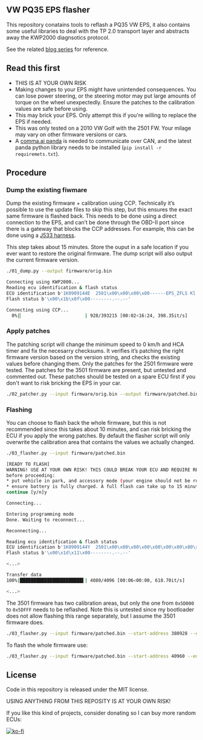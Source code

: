 ## VW PQ35 EPS flasher
This repository conatains tools to reflash a PQ35 VW EPS, it also contains some useful libraries to deal with the TP 2.0 transport layer and abstracts away the KWP2000 diagnsotics protocol.

See the related [blog series](https://blog.willemmelching.nl/carhacking/2022/01/02/vw-part1/) for reference.

## Read this first
 - THIS IS AT YOUR OWN RISK
 - Making changes to your EPS might have unintended consequences. You can lose power steering, or the steering motor may put large amounts of torque on the wheel unexpectedly. Ensure the patches to the calibration values are safe before using.
 - This may brick your EPS. Only attempt this if you're willing to replace the EPS if needed.
 - This was only tested on a 2010 VW Golf with the 2501 FW. Your milage may vary on other firmware versions or cars.
 - A [comma.ai panda](https://comma.ai/shop/products/panda-obd-ii-dongle) is needed to communicate over CAN, and the latest panda python library needs to be installed (`pip install -r requiremets.txt`).

## Procedure
### Dump the existing fiwmare
Dump the existing firmware + calibration using CCP. Technically it’s possible to use the update files to skip this step, but this ensures the exact same firmware is flashed back. This needs to be done using a direct connection to the EPS, and can’t be done through the OBD-II port since there is a gateway that blocks the CCP addresses. For example, this can be done using a [J533 harness](https://github.com/commaai/openpilot/wiki/VW-J533-%28Gateway%29-Cable).

This step takes about 15 minutes. Store the ouput in a safe location if you ever want to restore the original firmware. The dump script will also output the current firmware version.

```bash
./01_dump.py --output firmware/orig.bin

Connecting using KWP2000...
Reading ecu identification & flash status
ECU identification b'1K0909144E  2501\x00\x00\x00\x00------EPS_ZFLS Kl. 184    '
Flash status b'\x00\x1b\x0f\x00--------.--.--'

Connecting using CCP...
  0%|▏                       | 928/393215 [00:02<16:24, 398.35it/s]
```

### Apply patches
The patching script will change the minimum speed to 0 km/h and HCA timer and fix the necesarry checksums. It verifies it’s patching the right firmware version based on the version string, and checks the existing values before changing them. Only the patches for the 2501 firmware were tested. The patches for the 3501 firmware are present, but untested and commented out. These patches should be tested on a spare ECU first if you don't want to risk bricking the EPS in your car.

```bash
./02_patcher.py --input firmware/orig.bin --output firmware/patched.bin --version 2501
```

### Flashing
You can choose to flash back the whole firmware, but this is not recommended since this takes about 10 minutes, and can risk bricking the ECU if you apply the wrong patches. By default the flasher script will only overwrite the calibration area that contains the values we actually changed.

```bash
./03_flasher.py --input firmware/patched.bin

[READY TO FLASH]
WARNING! USE AT YOUR OWN RISK! THIS COULD BREAK YOUR ECU AND REQUIRE REPLACEMENT!
before proceeding:
* put vehicle in park, and accessory mode (your engine should not be running)
* ensure battery is fully charged. A full flash can take up to 15 minutes
continue [y/n]y

Connecting...

Entering programming mode
Done. Waiting to reconnect...

Reconnecting...

Reading ecu identification & flash status
ECU identification b'1K0909144Y  2501\x00\x00\x00\x00\x00\x00\x00\x00\x00\x00EPS_ZFLS BB        \x00'
Flash status b'\x00\x1d\x11\x00--------.--.--'

<...>

Transfer data
100%|███████████████████████▌| 4080/4096 [00:06<00:00, 618.70it/s]

<...>
```

The 3501 firmware has two calibration areas, but only the one from `0x5D000` to `0x5DFFF` needs to be reflashed. Note this is untested since my bootloader does not allow flashing this range separately, but I assume the 3501 firmware does.

```bash
./03_flasher.py --input firmware/patched.bin --start-address 380928 --end-address 385023
```

To flash the whole firmware use:

```bash
./03_flasher.py --input firmware/patched.bin --start-address 40960 --end-address 393215
```

## License
Code in this repository is released under the MIT license.

USING ANYTHING FROM THIS REPOSITY IS AT YOUR OWN RISK!


If you like this kind of projects, consider donating so I can buy more random ECUs:

[![ko-fi](https://ko-fi.com/img/githubbutton_sm.svg)](https://ko-fi.com/X8X17MSBD)
